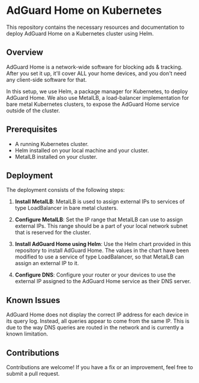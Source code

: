 # AdGuard Home on Kubernetes

This repository contains the necessary resources and documentation to deploy AdGuard Home on a Kubernetes cluster using Helm.

## Overview

AdGuard Home is a network-wide software for blocking ads & tracking. After you set it up, it'll cover ALL your home devices, and you don't need any client-side software for that. 

In this setup, we use Helm, a package manager for Kubernetes, to deploy AdGuard Home. We also use MetalLB, a load-balancer implementation for bare metal Kubernetes clusters, to expose the AdGuard Home service outside of the cluster.

## Prerequisites

- A running Kubernetes cluster.
- Helm installed on your local machine and your cluster.
- MetalLB installed on your cluster.

## Deployment

The deployment consists of the following steps:

1. **Install MetalLB**: MetalLB is used to assign external IPs to services of type LoadBalancer in bare metal clusters.

2. **Configure MetalLB**: Set the IP range that MetalLB can use to assign external IPs. This range should be a part of your local network subnet that is reserved for the cluster.

3. **Install AdGuard Home using Helm**: Use the Helm chart provided in this repository to install AdGuard Home. The values in the chart have been modified to use a service of type LoadBalancer, so that MetalLB can assign an external IP to it.

4. **Configure DNS**: Configure your router or your devices to use the external IP assigned to the AdGuard Home service as their DNS server.

## Known Issues

AdGuard Home does not display the correct IP address for each device in its query log. Instead, all queries appear to come from the same IP. This is due to the way DNS queries are routed in the network and is currently a known limitation.

## Contributions

Contributions are welcome! If you have a fix or an improvement, feel free to submit a pull request.
